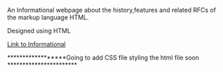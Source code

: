 An Informational webpage about the history,features and related RFCs of the markup language HTML.


Designed using HTML

<!-- <a href="https://github.com/kamoah233/HTML-Informational/blob/09d687eeff56bb9b7b96d143ed64db22903c68d5/312assg3.html"> Link to Informational</a> -->

<a href="https://cs.odu.edu/~cs_kamoa001/312assg3.html"> Link to Informational</a>





******************Going to add CSS file styling the html file soon ***********************

